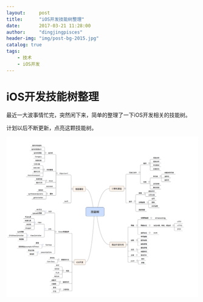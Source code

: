 ```yaml
---
layout:     post
title:      "iOS开发技能树整理"
date:       2017-03-21 11:28:00
author:     "dingjingpisces"
header-img: "img/post-bg-2015.jpg"
catalog: true
tags:
    - 技术
    - iOS开发
---
```



# iOS开发技能树整理

最近一大波事情忙完，突然闲下来，简单的整理了一下iOS开发相关的技能树。

计划以后不断更新，点亮这颗技能树。

![我的技能树](https://github.com/dingjingpisces2015/dingjingpisces2015.github.io/raw/master/img/blog/2017.03.21/iOS_tech_tree.png)

